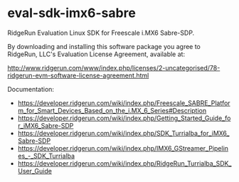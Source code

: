 eval-sdk-imx6-sabre
===================

RidgeRun Evaluation Linux SDK for Freescale i.MX6 Sabre-SDP.

By downloading and installing this software package you agree to RidgeRun, LLC's
Evaluation License Agreement, available at:

http://www.ridgerun.com/www/index.php/licenses/2-uncategorised/78-ridgerun-evm-software-license-agreement.html

Documentation:

* https://developer.ridgerun.com/wiki/index.php/Freescale_SABRE_Platform_for_Smart_Devices_Based_on_the_i.MX_6_Series#Description
* https://developer.ridgerun.com/wiki/index.php/Getting_Started_Guide_for_iMX6_Sabre-SDP
* https://developer.ridgerun.com/wiki/index.php/SDK_Turrialba_for_iMX6_Sabre-SDP
* https://developer.ridgerun.com/wiki/index.php/IMX6_GStreamer_Pipelines_-_SDK_Turrialba
* https://developer.ridgerun.com/wiki/index.php/RidgeRun_Turrialba_SDK_User_Guide
